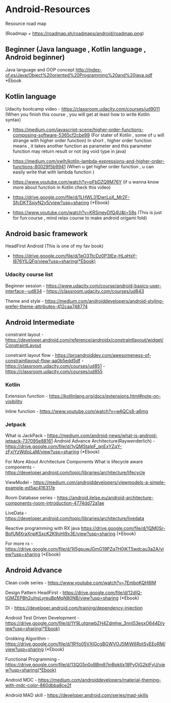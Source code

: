 # Android-Resources

Resource road map 

(Roadmap = https://roadmap.sh/roadmaps/android/roadmap.png)

## Beginner (Java language , Kotlin language , Android beginner) ##

 Java language and OOP concept http://index-of.es/Java/Object%20oriented%20Programming%20and%20java.pdf *Ebook

## Kotlin language ##

 Udacity bootcamp video - https://classroom.udacity.com/courses/ud9011  (When you finish this course , you will get at least how to write Kotlin syntax)

  - https://medium.com/javascript-scene/higher-order-functions-composing-software-5365cf2cbe99 
    (For stater of Kotlin , some of u will strange with higher order function) In short , higher order function means ,  it takes another function as parameter and this parameter function may return result or not (eg void type in java)

 - https://medium.com/swlh/kotlin-lambda-expressions-and-higher-order-functions-80029f5b9941 (When u get higher order function , u can easily write that with lambda function )

 - https://www.youtube.com/watch?v=pFbDZQ9M76Y (if u wanna know more about function in Kotlin check this video)

 - https://drive.google.com/file/d/1LHWL31DwrLoX_Mr2F-SfcDKTSxiyN2y5/view?usp=sharing (*Ebook)

 - https://www.youtube.com/watch?v=KRSmeyDfQ4U&t=58s (This is just for fun course , mind relax course to make android origami fold)

## Android  basic framework ##

  HeadFirst Android (This is one of my fav book) 
  - https://drive.google.com/file/d/1eO3TtcDz0P3tEe-HLqHsY-l876YlLQFq/view?usp=sharing(*Ebook)


 ### Udacity course list ###
   Beginner session - https://www.udacity.com/course/android-basics-user-interface--ud834
		    -   https://classroom.udacity.com/courses/ud843

   Theme and style  -  https://medium.com/androiddevelopers/android-styling-prefer-theme-attributes-412caa748774

 
		

## Android Intermediate ##

   constraint layout - https://developer.android.com/reference/androidx/constraintlayout/widget/ConstraintLayout

   constraint layout flow - https://proandroiddev.com/awesomeness-of-constraintlayout-flow-aa0b5edd5df
                           - https://classroom.udacity.com/courses/ud851
		         - https://classroom.udacity.com/courses/ud855

   ### Kotlin ###
   Extension function - https://kotlinlang.org/docs/extensions.html#note-on-visibility

   Inline function - https://www.youtube.com/watch?v=wAQCs8-a6mg

   ### Jetpack ###
   What is JackPack - https://medium.com/android-news/what-is-android-jetpack-737095e88161
                 Android Advance Architecture(Raywenderlich) - https://drive.google.com/file/d/1yQMStaIpF_qnExYZqY-zFxiYzWdloLaM/view?usp=sharing (*Ebook) 

   For More About Architecture Components
   What is lifecycle aware components - https://developer.android.com/topic/libraries/architecture/lifecycle

   ViewModel - https://medium.com/androiddevelopers/viewmodels-a-simple-example-ed5ac416317e

   Room Database series - https://android.jlelse.eu/android-architecture-components-room-introduction-4774dd72a1ae

   LiveData - https://developer.android.com/topic/libraries/architecture/livedata

   Reactive programming with RX java https://drive.google.com/file/d/1QM0Sr-BpfUMXraXnpKSxcK2K9oHi9x3E/view?usp=sharing (*Ebook)

   For more rx - https://drive.google.com/file/d/1il5gpuwJGmG19PZq7H0jKT5wdcau3a2A/view?usp=sharing (*Ebook)


## Android Advance ##
      
   Clean code series - https://www.youtube.com/watch?v=7EmboKQH8lM

   Design Pattern HeadFirst - https://drive.google.com/file/d/12dIQ-tGMZEPBh2ujhsLyreuBpMqN80NB/view?usp=sharing (*Ebook)

   DI - https://developer.android.com/training/dependency-injection 

   Android Test Driven Development - https://drive.google.com/file/d/1Y9LutgnwbZH4Zdmhw_3nnIS3esxO644D/view?usp=sharing(*Ebook)

   Grokking Algorithm - https://drive.google.com/file/d/1RYo05VXlGcgBGWVOJ5MiW6RotSyEEoRM/view?usp=sharing (*Ebook)

   Functional Programming - https://drive.google.com/file/d/13QG5n0oBBm87mBpktlx18PyOjG2ktFyU/view?usp=sharing(*Ebook)

   Android MDC - https://medium.com/androiddevelopers/material-theming-with-mdc-color-860dbba8ce2f

   Android MAD skill - https://developer.android.com/series/mad-skills




		 

